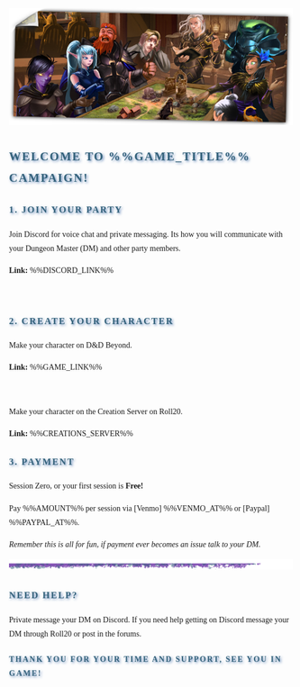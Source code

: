 <style>
	body {
		font-family: "Georgia", serif;
		line-height: 1.8;
		margin: 0;
		padding: 2rem;
	}

	h1, h2, h3, h4, h5, h6 {
		font-family: "Cinzel", serif;
		color: #34627B;
		text-transform: uppercase;
		letter-spacing: 2px;
		text-shadow: 2px 2px 4px rgba(63,107,169, 0.8);
		margin-bottom: 1rem;
	}
</style>

<!-- Copy and Paste the Rendered output into the Roll20 Forums. -->

![Main Banner](https://raw.githubusercontent.com/Tougher-Together-DnD/default-game-assets/refs/heads/main/templates/campaign-details/images/important-links-banner.png)
<br>

## Welcome to %%GAME_TITLE%% Campaign!

### 1. Join Your Party

Join Discord for voice chat and private messaging. Its how you will communicate with your Dungeon Master (DM) and other party members.

**Link:** %%DISCORD_LINK%%

<br>

### 2. Create Your Character

Make your character on D&D Beyond.

**Link:** %%GAME_LINK%%

<br>

Make your character on the Creation Server on Roll20.

**Link:** %%CREATIONS_SERVER%%

### 3. Payment

Session Zero, or your first session is **Free!**

Pay %%AMOUNT%% per session via [Venmo] %%VENMO_AT%% or [Paypal] %%PAYPAL_AT%%.

*Remember this is all for fun, if payment ever becomes an issue talk to your DM.*


![Horizontal Ruler](https://raw.githubusercontent.com/Tougher-Together-DnD/default-game-assets/refs/heads/main/templates/themes/default/horizontal-ruler.png)

### Need Help?

Private message your DM on Discord. If you need help getting on Discord message your DM through Roll20 or post in the forums.

#### Thank you for your time and support, see you in game!
